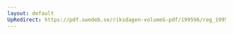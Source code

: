 ```yaml
---
layout: default
UpRedirect: https://pdf.swedeb.se/riksdagen-volumeG-pdf/199596/reg_199596/reg_199596_0001.pdf
---
```

